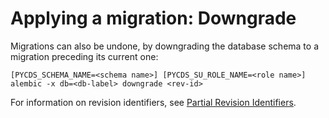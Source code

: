 # Applying a migration: Downgrade

Migrations can also be undone, by downgrading the database schema to a
migration preceding its current one:

```shell script
[PYCDS_SCHEMA_NAME=<schema name>] [PYCDS_SU_ROLE_NAME=<role name>] alembic -x db=<db-label> downgrade <rev-id>
```

For information on revision identifiers,
see [Partial Revision Identifiers](https://alembic.sqlalchemy.org/en/latest/tutorial.html#partial-revision-identifiers).

